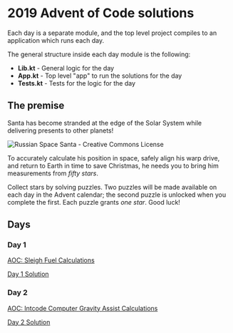 # 2019 Advent of Code solutions  
   
Each day is a separate module, and the top level project compiles to an application which runs each day.  
   
The general structure inside each day module is the following:  
   
* **Lib.kt** - General logic for the day  
* **App.kt** - Top level "app" to run the solutions for the day  
* **Tests.kt** - Tests for the logic for the day
 
## The premise
 
Santa has become stranded at the edge of the Solar System while delivering presents to other planets! 
 
![Russian Space Santa - Creative Commons License](https://user-images.githubusercontent.com/10172839/69933399-ccf77300-148b-11ea-81cb-7f24fa9dff31.png)
 
To accurately calculate his position in space, safely align his warp drive, and return to Earth in time to save Christmas, he needs you to bring him  measurements  from  _fifty stars_.
 
Collect stars by solving puzzles. Two puzzles will be made available on each day in the Advent calendar; the second puzzle is unlocked when you complete the first. Each puzzle grants  _one star_. Good luck!  
   
## Days  
   
### Day 1

[AOC: Sleigh Fuel Calculations](https://adventofcode.com/2019/day/1)

[Day 1 Solution](https://github.com/scottmeschke/advent-of-code-2019/tree/master/aoc-d1)

### Day 2 

[AOC: Intcode Computer Gravity Assist Calculations](https://adventofcode.com/2019/day/2)

[Day 2 Solution](https://github.com/scottmeschke/advent-of-code-2019/tree/master/aoc-d2)
